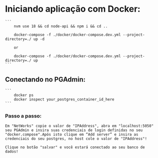 # Iniciando aplicação com Docker:
    ```
        nvm use 18 && cd node-api && npm i && cd ..

        docker-compose -f ./docker/docker-compose.dev.yml --project-directory=./ up -d

        or 

        docker-compose -f ./docker/docker-compose.dev.yml --project-directory=./ up
    ```

## Conectando no PGAdmin:
    ```
        docker ps
        docker inspect your_postgres_container_id_here
    ```

### Passo a passo:
    Em "NetWorks" copie o valor de "IPAddress", abra em "localhost:5050" seu PGAdmin e insira suas credenciais de login definidas no seu "docker.compose".Após isto clique em “Add server” e insira as credenciais do seu postgres, no host cole o valor de "IPAddress"!

    Clique no botão "salvar" e você estará conectado ao seu banco de dados!
